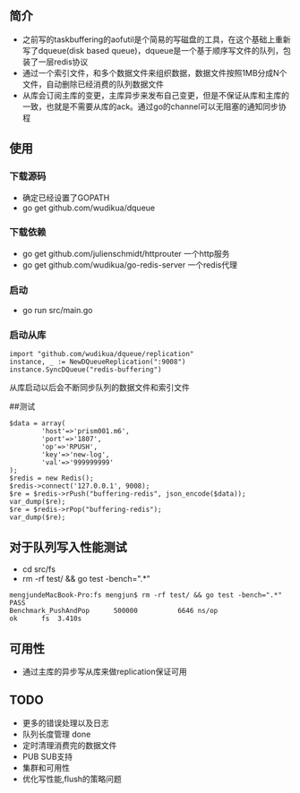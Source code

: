 ## 简介

* 之前写的taskbuffering的aofutil是个简易的写磁盘的工具，在这个基础上重新写了dqueue(disk based queue)，dqueue是一个基于顺序写文件的队列，包装了一层redis协议
* 通过一个索引文件，和多个数据文件来组织数据，数据文件按照1MB分成N个文件，自动删除已经消费的队列数据文件
* 从库会订阅主库的变更，主库异步来发布自己变更，但是不保证从库和主库的一致，也就是不需要从库的ack。通过go的channel可以无阻塞的通知同步协程

## 使用

### 下载源码
* 确定已经设置了GOPATH
* go get github.com/wudikua/dqueue

### 下载依赖
* go get github.com/julienschmidt/httprouter 一个http服务
* go get github.com/wudikua/go-redis-server 一个redis代理

### 启动
* go run src/main.go

### 启动从库
```
import "github.com/wudikua/dqueue/replication"
instance, _ := NewDQueueReplication(":9008")
instance.SyncDQueue("redis-buffering")
```
从库启动以后会不断同步队列的数据文件和索引文件

##测试

```
$data = array(
        'host'=>'prism001.m6',
        'port'=>'1807',
        'op'=>'RPUSH',
        'key'=>'new-log',
        'val'=>'999999999'
);
$redis = new Redis();
$redis->connect('127.0.0.1', 9008);
$re = $redis->rPush("buffering-redis", json_encode($data));
var_dump($re);
$re = $redis->rPop("buffering-redis");
var_dump($re);
```

## 对于队列写入性能测试
* cd src/fs 
* rm -rf test/ && go test -bench=".*"

```
mengjundeMacBook-Pro:fs mengjun$ rm -rf test/ && go test -bench=".*"
PASS
Benchmark_PushAndPop      500000	      6646 ns/op
ok  	fs	3.410s
```

## 可用性
* 通过主库的异步写从库来做replication保证可用

## TODO
* 更多的错误处理以及日志
* 队列长度管理 done
* 定时清理消费完的数据文件
* PUB SUB支持
* 集群和可用性 
* 优化写性能,flush的策略问题

